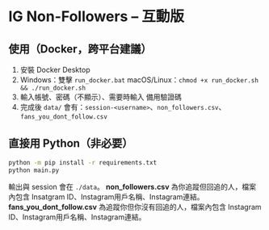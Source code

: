 # IG Non-Followers – 互動版

## 使用（Docker，跨平台建議）
1) 安裝 Docker Desktop
2) Windows：雙擊 `run_docker.bat`
   macOS/Linux：`chmod +x run_docker.sh && ./run_docker.sh`
3) 輸入帳號、密碼（不顯示）、需要時輸入 備用驗證碼
4) 完成後 `data/` 會有：`session-<username>`、`non_followers.csv`、`fans_you_dont_follow.csv`

## 直接用 Python（非必要）
```bash
python -m pip install -r requirements.txt
python main.py
```
輸出與 session 會在 `./data`。
**non_followers.csv** 為你追蹤但回追的人，檔案內包含 Insatgram ID、Instagram用戶名稱、Instagram連結。
**fans_you_dont_follow.csv** 為追蹤你但你沒有回追的人，檔案內包含 Instagram ID、Instagram用戶名稱、Instagram連結。
